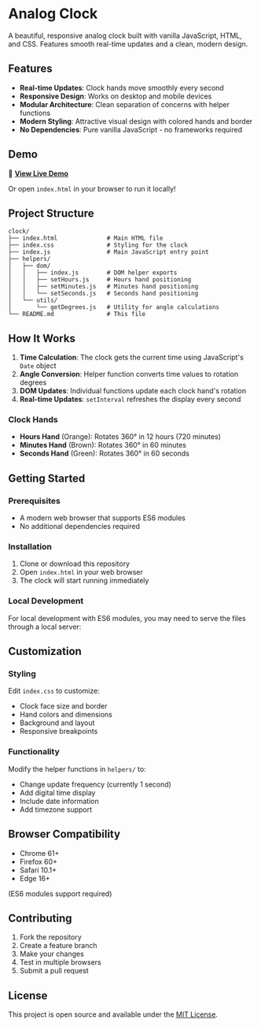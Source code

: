 # Analog Clock

A beautiful, responsive analog clock built with vanilla JavaScript, HTML, and CSS. Features smooth real-time updates and a clean, modern design.

## Features

- **Real-time Updates**: Clock hands move smoothly every second
- **Responsive Design**: Works on desktop and mobile devices
- **Modular Architecture**: Clean separation of concerns with helper functions
- **Modern Styling**: Attractive visual design with colored hands and border
- **No Dependencies**: Pure vanilla JavaScript - no frameworks required

## Demo

🚀 **[View Live Demo](https://ivanbatistao.github.io/clock/)**

Or open `index.html` in your browser to run it locally!

## Project Structure

```
clock/
├── index.html              # Main HTML file
├── index.css               # Styling for the clock
├── index.js                # Main JavaScript entry point
├── helpers/
│   ├── dom/
│   │   ├── index.js        # DOM helper exports
│   │   ├── setHours.js     # Hours hand positioning
│   │   ├── setMinutes.js   # Minutes hand positioning
│   │   └── setSeconds.js   # Seconds hand positioning
│   └── utils/
│       └── getDegrees.js   # Utility for angle calculations
└── README.md               # This file
```

## How It Works

1. **Time Calculation**: The clock gets the current time using JavaScript's `Date` object
2. **Angle Conversion**: Helper function converts time values to rotation degrees
3. **DOM Updates**: Individual functions update each clock hand's rotation
4. **Real-time Updates**: `setInterval` refreshes the display every second

### Clock Hands

- **Hours Hand** (Orange): Rotates 360° in 12 hours (720 minutes)
- **Minutes Hand** (Brown): Rotates 360° in 60 minutes
- **Seconds Hand** (Green): Rotates 360° in 60 seconds

## Getting Started

### Prerequisites

- A modern web browser that supports ES6 modules
- No additional dependencies required

### Installation

1. Clone or download this repository
2. Open `index.html` in your web browser
3. The clock will start running immediately

### Local Development

For local development with ES6 modules, you may need to serve the files through a local server:

## Customization

### Styling

Edit `index.css` to customize:
- Clock face size and border
- Hand colors and dimensions
- Background and layout
- Responsive breakpoints

### Functionality

Modify the helper functions in `helpers/` to:
- Change update frequency (currently 1 second)
- Add digital time display
- Include date information
- Add timezone support

## Browser Compatibility

- Chrome 61+
- Firefox 60+
- Safari 10.1+
- Edge 16+

(ES6 modules support required)

## Contributing

1. Fork the repository
2. Create a feature branch
3. Make your changes
4. Test in multiple browsers
5. Submit a pull request

## License

This project is open source and available under the [MIT License](https://mit-license.org/).
